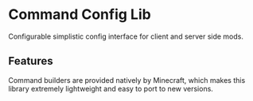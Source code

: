 # Command Config Lib

Configurable simplistic config interface for client and server side mods.

## Features
Command builders are provided natively by Minecraft, which makes this library extremely lightweight and easy to port to new versions.